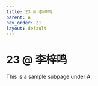 ```yaml
---
title: 23 @ 李梓鸣
parent: A
nav_order: 21
layout: default
---
```


# 23 @ 李梓鸣

This is a sample subpage under A.